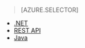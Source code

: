 > [AZURE.SELECTOR] 
- [.NET](../articles/media-services/media-services-dotnet-create-contentkey.md)
- [REST API](../articles/media-services/media-services-rest-create-contentkey.md)
- [Java](https://github.com/southworkscom/azure-sdk-for-media-services-java-samples)

<!---HONumber=Oct15_HO3-->